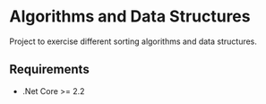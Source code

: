 # Algorithms and Data Structures

Project to exercise different sorting algorithms and data structures.

## Requirements

- .Net Core >= 2.2
